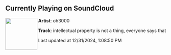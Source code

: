 ## Currently Playing on SoundCloud

[<img align="left" width="100" src="https://i1.sndcdn.com/artworks-4nhDLBBcprEF24sD-6IMiVw-t500x500.png">](https://soundcloud.com/oh3000/intellectual-property-is-not-1)

**Artist**: oh3000 

**Track**: intellectual property is not a thing, everyone says that

Last updated at 12/31/2024, 1:08:50 PM
